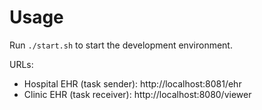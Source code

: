 # Usage

Run `./start.sh` to start the development environment.

URLs:
- Hospital EHR (task sender): http://localhost:8081/ehr
- Clinic EHR (task receiver): http://localhost:8080/viewer